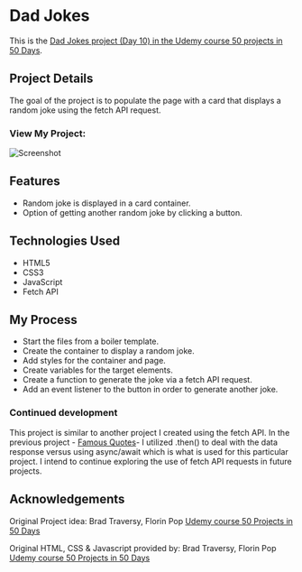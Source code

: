 # Dad Jokes

This is the [Dad Jokes project (Day 10) in the Udemy course 50 projects in 50 Days](https://www.udemy.com/course/50-projects-50-days/?src=sac&kw=50+projects+50+days).

## Project Details

The goal of the project is to populate the page with a card that displays a random joke using the fetch API request. 

### View My Project:

![Screenshot]()

## Features

- Random joke is displayed in a card container.
- Option of getting another random joke by clicking a button.

## Technologies Used

- HTML5
- CSS3
- JavaScript
- Fetch API

## My Process

- Start the files from a boiler template.
- Create the container to display a random joke.
- Add styles for the container and page.
- Create variables for the target elements.
- Create a function to generate the joke via a fetch API request.
- Add an event listener to the button in order to generate another joke.

### Continued development

This project is similar to another project I created using the fetch API. In the previous project - [Famous Quotes](https://github.com/ll-zerr/famous-quotes)- I utilized .then() to deal with the data response versus using async/await which is what is used for this particular project. I intend to continue exploring the use of fetch API requests in future projects.  

## Acknowledgements

Original Project idea: Brad Traversy, Florin Pop [Udemy course 50 Projects in 50 Days](https://www.udemy.com/course/50-projects-50-days/?src=sac&kw=50+projects+50+days)

Original HTML, CSS & Javascript provided by: Brad Traversy, Florin Pop [Udemy course 50 Projects in 50 Days](https://www.udemy.com/course/50-projects-50-days/?src=sac&kw=50+projects+50+days)